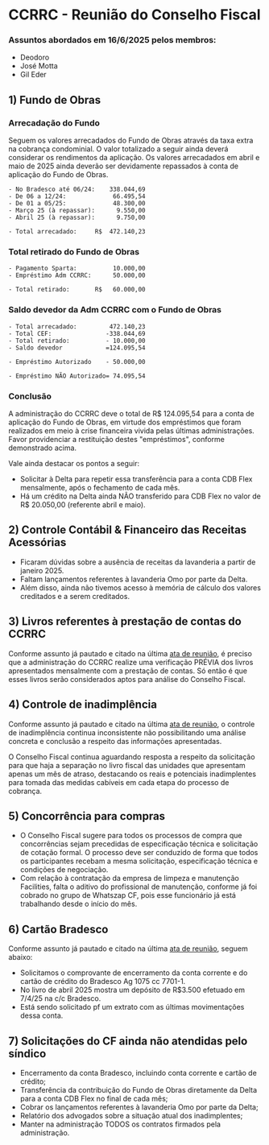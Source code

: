 # CCRRC - Reunião do Conselho Fiscal

### Assuntos abordados em 16/6/2025 pelos membros:

- Deodoro
- José Motta
- Gil Eder

 ## 1) Fundo de Obras

### Arrecadação do Fundo

Seguem os valores arrecadados do Fundo de Obras através da taxa extra na cobrança condominial. O valor totalizado a seguir ainda deverá considerar os rendimentos da aplicação. Os valores arrecadados em abril e maio de 2025  ainda deverão ser devidamente repassados à conta de aplicação do Fundo de Obras.

```
- No Bradesco até 06/24:    338.044,69
- De 06 a 12/24:             66.495,54
- De 01 a 05/25:             48.300,00
- Março 25 (à repassar):      9.550,00
- Abril 25 (à repassar):      9.750,00

- Total arrecadado:     R$  472.140,23
```

### Total retirado do Fundo de Obras
```
- Pagamento Sparta:          10.000,00
- Empréstimo Adm CCRRC:      50.000,00

- Total retirado:       R$   60.000,00
```

### Saldo devedor da Adm CCRRC com o Fundo de Obras
```
- Total arrecadado:         472.140,23
- Total CEF:               -338.044,69
- Total retirado:          - 10.000,00
- Saldo devedor            =124.095,54

- Empréstimo Autorizado    - 50.000,00

- Empréstimo NÃO Autorizado= 74.095,54
```

### Conclusão

A administração do CCRRC deve o total de R$ 124.095,54 para a conta de aplicação do Fundo de Obras, em virtude dos empréstimos que foram realizados em meio à crise financeira vivida pelas últimas administrações. Favor providenciar a restituição destes  "empréstimos", conforme demonstrado acima.

Vale ainda destacar os pontos a seguir:

 - Solicitar à Delta para repetir essa transferência para a conta CDB Flex mensalmente, após o fechamento de cada mês.
 - Há um crédito na Delta ainda NÃO transferido para CDB Flex no valor de R$ 20.050,00 (referente abril e maio).
 
## 2) Controle Contábil & Financeiro das Receitas Acessórias

 - Ficaram dúvidas sobre a ausência de receitas da lavanderia a partir de janeiro 2025.
 - Faltam lançamentos referentes à lavanderia Omo por parte da Delta.
 - Além disso, ainda não tivemos acesso à memória de cálculo dos valores creditados e a serem creditados.

## 3) Livros referentes à prestação de contas do CCRRC

 Conforme assunto já pautado e citado na última [ata de reunião](https://github.com/recreiocanoas/cf/blob/main/2025.05.17.cf.reuniao.md), é preciso que a administração do CCRRC realize uma verificação PRÉVIA dos livros apresentados mensalmente com a prestação de contas. Só então é que esses livros serão considerados aptos para análise do Conselho Fiscal.

## 4) Controle de inadimplência

Conforme assunto já pautado e citado na última [ata de reunião](https://github.com/recreiocanoas/cf/blob/main/2025.05.17.cf.reuniao.md), o controle de inadimplência continua inconsistente não possibilitando uma análise concreta e conclusão a respeito das informações apresentadas.

O Conselho Fiscal continua aguardando resposta a respeito da solicitação para que haja a separação no livro fiscal das unidades que apresentam apenas um mês de atraso, destacando os reais e potenciais inadimplentes para tomada das medidas cabíveis em cada etapa do processo de cobrança.

## 5) Concorrência para compras

- O Conselho Fiscal sugere para todos os processos de compra que concorrências sejam precedidas de especificação técnica e solicitação de cotação formal. O processo deve ser conduzido de forma que todos os participantes recebam a mesma solicitação, especificação técnica e condições de negociação.
- Com relação à contratação da empresa de limpeza e manutenção Facilities, falta o aditivo do profissional de manutenção, conforme já foi cobrado no grupo de Whatszap CF, pois esse funcionário já está trabalhando desde o início do mês.

## 6) Cartão Bradesco

Conforme assunto já pautado e citado na última [ata de reunião](https://github.com/recreiocanoas/cf/blob/main/2025.05.17.cf.reuniao.md), seguem abaixo:

- Solicitamos o comprovante de encerramento da conta corrente e do cartão de crédito do Bradesco Ag 1075 cc 7701-1.
- No livro de abril 2025 mostra um depósito de R$3.500 efetuado em 7/4/25 na c/c Bradesco.
- Está sendo solicitado pf um extrato com as últimas movimentações dessa conta.

## 7) Solicitações do CF ainda não atendidas pelo síndico

- Encerramento da conta Bradesco, incluindo conta corrente e cartão de crédito;
- Transferência da contribuição do Fundo de Obras diretamente da Delta para a conta CDB Flex no final de cada mês;
- Cobrar os lançamentos referentes à lavanderia Omo por parte da Delta;
- Relatório dos advogados sobre a situação atual dos inadimplentes;
- Manter na administração TODOS os contratos firmados pela administração.

